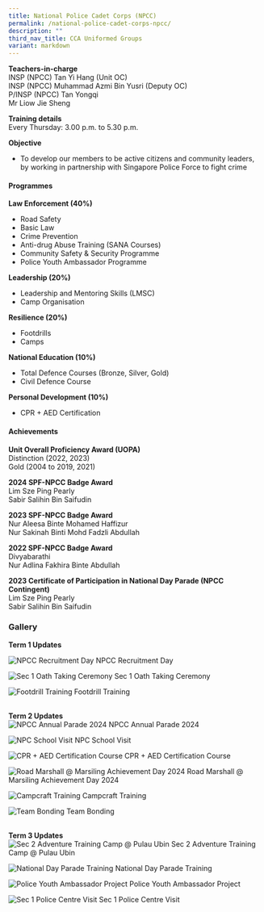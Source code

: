 ```yaml
---
title: National Police Cadet Corps (NPCC)
permalink: /national-police-cadet-corps-npcc/
description: ""
third_nav_title: CCA Uniformed Groups
variant: markdown
---
```

**Teachers-in-charge**  
INSP (NPCC) Tan Yi Hang (Unit OC)  
INSP (NPCC) Muhammad Azmi Bin Yusri (Deputy OC)  
P/INSP (NPCC) Tan Yongqi <br>
Mr Liow Jie Sheng

**Training details**  
Every Thursday: 3.00 p.m. to 5.30 p.m.

**Objective**

*   To develop our members to be active citizens and community leaders, by working in partnership with Singapore Police Force to fight crime

#### Programmes

**Law Enforcement (40%)**

*   Road Safety 
*   Basic Law
*   Crime Prevention
*   Anti-drug Abuse Training (SANA Courses)
*   Community Safety &amp; Security Programme
*   Police Youth Ambassador Programme


**Leadership (20%)**

*   Leadership and Mentoring Skills (LMSC)
*   Camp Organisation


**Resilience (20%)**

*   Footdrills
*   Camps

**National Education (10%)**

*   Total Defence Courses (Bronze, Silver, Gold)
*   Civil Defence Course

**Personal Development (10%)**

*   CPR + AED Certification

#### Achievements

**Unit Overall Proficiency Award (UOPA)**  
Distinction (2022, 2023) <br>
Gold (2004 to 2019, 2021) <br>


**2024 SPF-NPCC Badge Award**<br>
Lim Sze Ping Pearly <br>
Sabir Salihin Bin Saifudin

**2023 SPF-NPCC Badge Award**<br>
Nur Aleesa Binte Mohamed Haffizur <br>
Nur Sakinah Binti Mohd Fadzli Abdullah <br>

**2022 SPF-NPCC Badge Award**<br>
Divyabarathi <br>
Nur Adlina Fakhira Binte Abdullah

**2023 Certificate of Participation in National Day Parade (NPCC Contingent)**  
Lim Sze Ping Pearly <br>
Sabir Salihin Bin Saifudin

### Gallery

**Term 1 Updates**<br>

![NPCC Recruitment Day](/images/NPCC_Recruitment_Day.jpg)
NPCC Recruitment Day <br>

![Sec 1 Oath Taking Ceremony](/images/Sec_1_Oath_Taking_Ceremony.jpg)
Sec 1 Oath Taking Ceremony <br>

![Footdrill Training](/images/NPCC_Footdrill_Training.jpg)
Footdrill Training <br><br>

**Term 2 Updates**<br>
![NPCC Annual Parade 2024](/images/NPCC_Annual_Parade_2024.jpg)
NPCC Annual Parade 2024<br>

![NPC School Visit](/images/NPC_School_Visit.jpg)
NPC School Visit <br>

![CPR + AED Certification Course](/images/CPR___AED_Certification_Course.jpg)
CPR + AED Certification Course <br>

![Road Marshall @ Marsiling Achievement Day 2024](/images/Road_Marshall___Marsiling_Achievement_Day_2024.jpg)
Road Marshall @ Marsiling Achievement Day 2024 <br>

![Campcraft Training](/images/Campcraft_Training.jpg)
Campcraft Training<br>

![Team Bonding](/images/Team_Bonding.jpg)
Team Bonding <br><br>


**Term 3 Updates**<br>
![Sec 2 Adventure Training Camp @ Pulau Ubin](/images/Sec_2_Adventure_Training_Camp___Pulau_Ubin.jpg)
Sec 2 Adventure Training Camp @ Pulau Ubin <br>

![National Day Parade Training](/images/National_Day_Parade_Training.jpg)
National Day Parade Training <br>

![Police Youth Ambassador Project](/images/Police_Youth_Ambassador_Project.jpg)
Police Youth Ambassador Project <br>

![Sec 1 Police Centre Visit](/images/Sec_1_Police_Centre_Visit.jpg)
Sec 1 Police Centre Visit <br>

